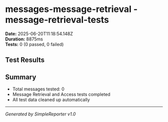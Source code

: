 # messages-message-retrieval - message-retrieval-tests

**Date:** 2025-06-20T11:18:54.148Z  
**Duration:** 8875ms  
**Tests:** 0 (0 passed, 0 failed)

## Test Results



## Summary

- Total messages tested: 0
- Message Retrieval and Access tests completed
- All test data cleaned up automatically

---
*Generated by SimpleReporter v1.0*
